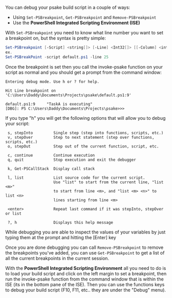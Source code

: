 You can debug your psake build script in a couple of ways:
* Using `Set-PSBreakpoint`, `Get-PSBreakpoint` and `Remove-PSBreakpoint`
* Use the **PowerShell Integrated Scripting Environment (ISE)**

With `Set-PSBreakpoint` you need to know what line number you want to set a breakpoint on, but the syntax is pretty simple:

```powershell
Set-PSBreakpoint [-Script] <string[]> [-Line] <Int32[]> [[-Column] <int>] [-Action <scriptblock>] [<CommonParameters>]
ex.
Set-PSBreakPoint -script default.ps1 -line 25
```

Once the breakpoint is set then you call the invoke-psake function on your script as normal and you should get a prompt from the command window:

```
Entering debug mode. Use h or ? for help.

Hit Line breakpoint on 'C:\Users\Daddy\Documents\Projects\psake\default.ps1:9'

default.ps1:9     "TaskA is executing"
[DBG]: PS C:\Users\Daddy\Documents\Projects\psake>>>
```

If you type "h" you will get the following options that will allow you to debug your script:

```
 s, stepInto         Single step (step into functions, scripts, etc.)
 v, stepOver         Step to next statement (step over functions, scripts, etc.)
 o, stepOut          Step out of the current function, script, etc.

 c, continue         Continue execution
 q, quit             Stop execution and exit the debugger

 k, Get-PSCallStack  Display call stack

 l, list             List source code for the current script.
                     Use "list" to start from the current line, "list <m>"
                     to start from line <m>, and "list <m> <n>" to list <n>
                     lines starting from line <m>

 <enter>             Repeat last command if it was stepInto, stepOver or list

 ?, h                Displays this help message
```

While debugging you are able to inspect the values of your variables by just typing them at the prompt and hitting the [Enter] key

Once you are done debugging you can call `Remove-PSBreakpoint` to remove the breakpoints you've added,  you can use `Get-PSBreakpoint` to get a list of all the current breakpoints in the current session.  

With the **PowerShell Integrated Scripting Environment** all you need to do is to load your build script and click on the left margin to set a breakpoint, then run the invoke-psake function from the command window that is within the ISE (its in the bottom pane of the ISE).  Then you can use the functions keys to debug your build script (F10, F11, etc.. they are under the "Debug" menu).
